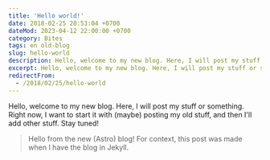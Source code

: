 ```yaml
---
title: 'Hello world!'
date: 2018-02-25 20:53:04 +0700
dateMod: 2023-04-12 22:00:00 +0700
category: Bites
tags: en old-blog
slug: hello-world
description: Hello, welcome to my new blog. Here, I will post my stuff or something. Right now, I want to start it with (maybe) posting my old stuff, and then I'll add other stuff. Stay tuned!
excerpt: Hello, welcome to my new blog. Here, I will post my stuff or something. Right now, I want to start it with (maybe) posting my old stuff, and then I'll add other stuff.
redirectFrom: 
  - /2018/02/25/hello-world
---
```


Hello, welcome to my new blog. Here, I will post my stuff or something. Right now, I want to start it with (maybe) posting my old stuff, and then I'll add other stuff. Stay tuned!

> Hello from the new (Astro) blog! For context, this post was made when I have the blog in Jekyll.